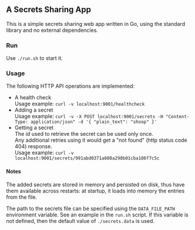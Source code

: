 ## A Secrets Sharing App

This is a simple secrets sharing web app written in Go, using the standard library and no external dependencies.

### Run

Use `./run.sh` to start it.

### Usage

The following HTTP API operations are implemented:

- A health check<br/>
  Usage example: `curl -v localhost:9001/healthcheck`
- Adding a secret<br/>
  Usage example: `curl -v -X POST localhost:9001/secrets -H "Content-Type: application/json" -d '{ "plain_text": "shoop" }'`
- Getting a secret<br/>
  The _id_ used to retrieve the secret can be used only once.<br/>
  Any additional retries using it would get a "not found" (http status code 404) response.<br/>
  Usage example: `curl -v localhost:9001/secrets/991abd0371a608a298b01cba186f7c5c`

#### Notes

The added secrets are stored in memory and persisted on disk, thus have them available across restarts: at startup, it loads into memory the entries from the file.

The path to the secrets file can be specified using the `DATA_FILE_PATH` environment variable. See an example in the `run.sh` script. If this variable is not defined, then the default value of `./secrets.data` is used.
